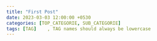 ```yaml
---
title: "First Post"
date: 2023-03-03 12:00:00 +0530
categories: [TOP_CATEGORIE, SUB_CATEGORIE]
tags: [TAG]    , TAG names should always be lowercase
---
```


<!-- 
This is a site for introducing Linux!

## Before Starting to Know About Linux
> Prepare a virtual machine like Kali Linux before you get started to read this !!
{: .prompt-info }

Please navigate through below link to install your VM under the tab Pre-built VMs and select the VM based on your preferration. (if you haven't done it yet)

<a href="https://www.kali.org/get-kali/#kali-virtual-machines" target="_blank">Kali Linux VM</a>

## 1.1 Introduction to terms and concepts
> - Binary programs are usually stored in the /usr/bin or /usr/sbin directory.
    - ps
    - cat
    - ls
    - cd

  - Case-sensitive (Not like Windows)
  
  - Directory (To store different files)
  
  - Root User (superadmin)

  - Shell (A shell is an environment and interpreter for executing commands on a Linux system.)
    - bash (Bourne-again shell)
    - C shell
    - Z shell  -->